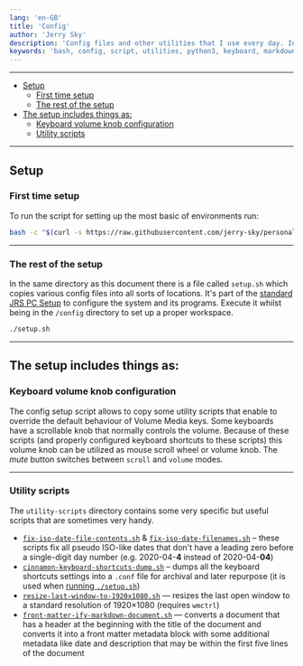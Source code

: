 ```yaml
---
lang: 'en-GB'
title: 'Config'
author: 'Jerry Sky'
description: 'Config files and other utilities that I use every day. Installed automatically using the setup script.'
keywords: 'bash, config, script, utilities, python3, keyboard, markdown, bash aliases'
---
```


---

- [Setup](#setup)
    - [First time setup](#first-time-setup)
    - [The rest of the setup](#the-rest-of-the-setup)
- [The setup includes things as:](#the-setup-includes-things-as)
    - [Keyboard volume knob configuration](#keyboard-volume-knob-configuration)
    - [Utility scripts](#utility-scripts)

---

## Setup

### First time setup

To run the script for setting up the most basic of environments run:

```bash
bash -c "$(curl -s https://raw.githubusercontent.com/jerry-sky/personal-notebook/master/config/first-time-setup.sh)"
```

---

### The rest of the setup

In the same directory as this document there is a file called `setup.sh` which copies various config files into all sorts of locations.
It's part of the [standard JRS PC Setup](../main/pc-setup.md) to configure the system and its programs.
Execute it whilst being in the `/config` directory to set up a proper workspace.

```bash
./setup.sh
```

---

## The setup includes things as:

### Keyboard volume knob configuration

The config setup script allows to copy some utility scripts that enable to override the default behaviour of Volume Media keys. Some keyboards have a scrollable knob that normally controls the volume. Because of these scripts (and properly configured keyboard shortcuts to these scripts) this volume knob can be utilized as mouse scroll wheel or volume knob. The *mute* button switches between `scroll` and `volume` modes.

---

### Utility scripts

The `utility-scripts` directory contains some very specific but useful scripts that are sometimes very handy.

- [`fix-iso-date-file-contents.sh`](utility-scripts/fix-iso-date-file-contents.sh) & [`fix-iso-date-filenames.sh`](utility-scripts/fix-iso-date-filenames.sh) – these scripts fix all pseudo ISO-like dates that don't have a leading zero before a single-digit day number (e.g. 2020-04-**4** instead of 2020-04-**04**)
- [`cinnamon-keyboard-shortcuts-dump.sh`](utility-scripts/cinnamon-keyboard-shortcuts-dump.sh) – dumps all the keyboard shortcuts settings into a `.conf` file for archival and later repurpose (it is used when [running `./setup.sh`](#setup))
- [`resize-last-window-to-1920x1080.sh`](utility-scripts/resize-last-window-to-1920x1080.sh) — resizes the last open window to a standard resolution of 1920×1080 (requires `wmctrl`)
- [`front-matter-ify-markdown-document.sh`](utility-scripts/front-matter-ify-markdown-document.sh) — converts a document that has a header at the beginning with the title of the document and converts it into a front matter metadata block with some additional metadata like date and description that may be within the first five lines of the document
